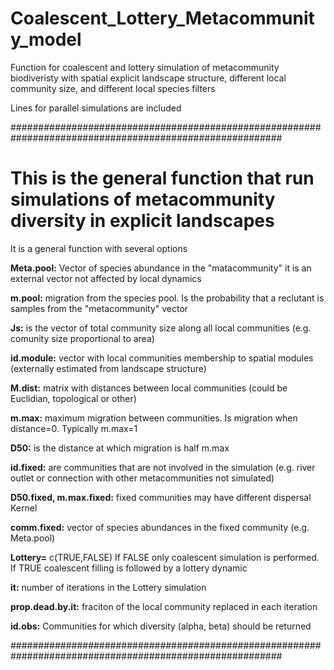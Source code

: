 # Coalescent_Lottery_Metacommunity_model
Function for coalescent and lottery simulation of metacommunity biodiveristy with spatial explicit landscape structure, 
different local community size, and different local species filters

Lines for parallel simulations are included 


#########################################################################################################
# This is the general function that run simulations of metacommunity diversity in explicit landscapes
 It is a general function with several options 
 
 **Meta.pool:** Vector of species abundance in the "matacommunity" it is an external vector not affected by local dynamics
 
 **m.pool:** migration from the species pool. Is the probability that a reclutant is samples from the "metacommunity" vector
 
**Js:** is the vector of total community size along all local communities (e.g. comunity size proportional to area)
 
**id.module:** vector with local communities membership to spatial modules (externally estimated from landscape structure)
 
**M.dist:** matrix with distances between local communities (could be Euclidian, topological or other)
 
**m.max:** maximum migration between communities. Is migration when distance=0. Typically m.max=1 
 
**D50:** is the distance at which migration is half m.max
 
**id.fixed:** are communities that are not involved in the simulation (e.g. river outlet or connection with other metacommunities not simulated)
 
**D50.fixed, m.max.fixed:** fixed communities may have different dispersal Kernel
 
**comm.fixed:** vector of species abundances in the fixed community (e.g. Meta.pool)
 
**Lottery=** c(TRUE,FALSE) If FALSE only coalescent simulation is performed. If TRUE coalescent filling is followed by a lottery dynamic
 
**it:** number of iterations in the Lottery simulation
 
**prop.dead.by.it:** fraciton of the local community replaced in each iteration
 
**id.obs:** Communities for which diversity (alpha, beta) should be returned
 
#########################################################################################################
